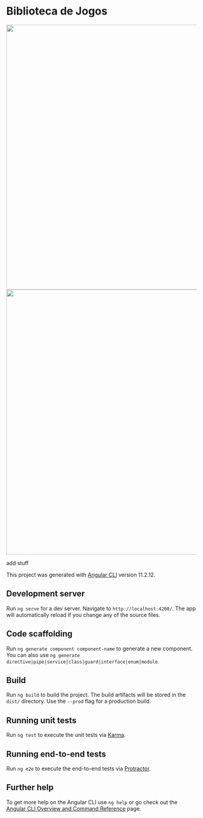# Biblioteca de Jogos

<div align="center">
<img src="https://user-images.githubusercontent.com/83943087/122613999-2f0ecd80-d05c-11eb-9471-b6b476d04427.png" width="700px" />
</div>

<div align="center">
<img src="https://user-images.githubusercontent.com/83943087/122614046-42219d80-d05c-11eb-8186-ecd900bc6e3c.png" width="700px" />
</div>

add stuff

This project was generated with [Angular CLI](https://github.com/angular/angular-cli) version 11.2.12.

## Development server

Run `ng serve` for a dev server. Navigate to `http://localhost:4200/`. The app will automatically reload if you change any of the source files.

## Code scaffolding

Run `ng generate component component-name` to generate a new component. You can also use `ng generate directive|pipe|service|class|guard|interface|enum|module`.

## Build

Run `ng build` to build the project. The build artifacts will be stored in the `dist/` directory. Use the `--prod` flag for a production build.

## Running unit tests

Run `ng test` to execute the unit tests via [Karma](https://karma-runner.github.io).

## Running end-to-end tests

Run `ng e2e` to execute the end-to-end tests via [Protractor](http://www.protractortest.org/).

## Further help

To get more help on the Angular CLI use `ng help` or go check out the [Angular CLI Overview and Command Reference](https://angular.io/cli) page.
